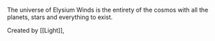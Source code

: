 The universe of Elysium Winds is the entirety of the cosmos with all the planets, stars and everything to exist.

Created by [[Light]], 